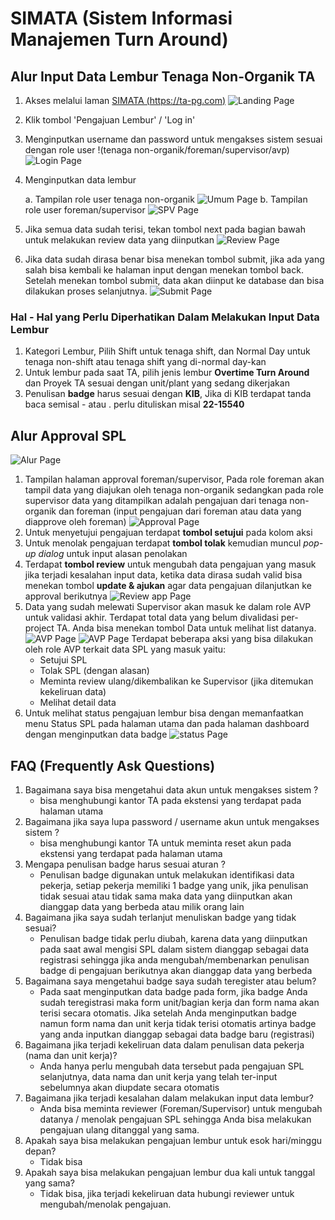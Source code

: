 # **SIMATA** (Sistem Informasi Manajemen Turn Around)

## Alur Input Data Lembur Tenaga Non-Organik TA

1. Akses melalui laman [SIMATA (https://ta-pg.com)](https://ta-pg.com)
   ![Landing Page](/assets/1.png "Landing Page")
2. Klik tombol 'Pengajuan Lembur' / 'Log in'
3. Menginputkan username dan password untuk mengakses sistem sesuai dengan role user !(tenaga non-organik/foreman/supervisor/avp) ![Login Page](/assets/2.png "Login Page")
4. Menginputkan data lembur

   a. Tampilan role user tenaga non-organik ![Umum Page](/assets/3.png "Umum Page")
   b. Tampilan role user foreman/supervisor ![SPV Page](/assets/4.png "Umum Page")

5. Jika semua data sudah terisi, tekan tombol next pada bagian bawah untuk melakukan review data yang diinputkan ![Review Page](/assets/5.png "Umum Page")
6. Jika data sudah dirasa benar bisa menekan tombol submit, jika ada yang salah bisa kembali ke halaman input dengan menekan tombol back. Setelah menekan tombol submit, data akan diinput ke database dan bisa dilakukan proses selanjutnya. ![Submit Page](/assets/6.png "Submit Page")

### Hal - Hal yang Perlu Diperhatikan Dalam Melakukan Input Data Lembur

1. Kategori Lembur, Pilih Shift untuk tenaga shift, dan Normal Day untuk tenaga non-shift atau tenaga shift yang di-normal day-kan
2. Untuk lembur pada saat TA, pilih jenis lembur **Overtime Turn Around** dan Proyek TA sesuai dengan unit/plant yang sedang dikerjakan
3. Penulisan **badge** harus sesuai dengan **KIB**, Jika di KIB terdapat tanda baca semisal - atau . perlu dituliskan misal **22-15540**

## Alur Approval SPL

![Alur Page](/assets/7.png "Alur Page")

1. Tampilan halaman approval foreman/supervisor, Pada role foreman akan tampil data yang diajukan oleh tenaga non-organik sedangkan pada role supervisor data yang ditampilkan adalah pengajuan dari tenaga non-organik dan foreman (input pengajuan dari foreman atau data yang diapprove oleh foreman)
   ![Approval Page](/assets/8.png "Approval Page")
2. Untuk menyetujui pengajuan terdapat **tombol setujui** pada kolom aksi
3. Untuk menolak pengajuan terdapat **tombol tolak** kemudian muncul _pop-up dialog_ untuk input alasan penolakan
4. Terdapat **tombol review** untuk mengubah data pengajuan yang masuk jika terjadi kesalahan input data, ketika data dirasa sudah valid bisa menekan tombol **update & ajukan** agar data pengajuan dilanjutkan ke approval berikutnya ![Review app Page](/assets/9.png "Approval Review Page")
5. Data yang sudah melewati Supervisor akan masuk ke dalam role AVP untuk validasi akhir. Terdapat total data yang belum divalidasi per-project TA. Anda bisa menekan tombol Data untuk melihat list datanya.
   ![AVP Page](/assets/10.png "AVP Page")
   ![AVP Page](/assets/11.png "AVP Page")
   Terdapat beberapa aksi yang bisa dilakukan oleh role AVP terkait data SPL yang masuk yaitu:
   - Setujui SPL
   - Tolak SPL (dengan alasan)
   - Meminta review ulang/dikembalikan ke Supervisor (jika ditemukan kekeliruan data)
   - Melihat detail data
6. Untuk melihat status pengajuan lembur bisa dengan memanfaatkan menu Status SPL pada halaman utama dan pada halaman dashboard dengan menginputkan data badge ![status Page](/assets/12.png "status Page")

## FAQ (Frequently Ask Questions)

1. Bagaimana saya bisa mengetahui data akun untuk mengakses sistem ?
   - bisa menghubungi kantor TA pada ekstensi yang terdapat pada halaman utama
2. Bagaimana jika saya lupa password / username akun untuk mengakses sistem ?
   - bisa menghubungi kantor TA untuk meminta reset akun pada ekstensi yang terdapat pada halaman utama
3. Mengapa penulisan badge harus sesuai aturan ?
   - Penulisan badge digunakan untuk melakukan identifikasi data pekerja, setiap pekerja memiliki 1 badge yang unik, jika penulisan tidak sesuai atau tidak sama maka data yang diinputkan akan dianggap data yang berbeda atau milik orang lain
4. Bagaimana jika saya sudah terlanjut menuliskan badge yang tidak sesuai?
   - Penulisan badge tidak perlu diubah, karena data yang diinputkan pada saat awal mengisi SPL dalam sistem dianggap sebagai data registrasi sehingga jika anda mengubah/membenarkan penulisan badge di pengajuan berikutnya akan dianggap data yang berbeda
5. Bagaimana saya mengetahui badge saya sudah teregister atau belum?
   - Pada saat menginputkan data badge pada form, jika badge Anda sudah teregistrasi maka form unit/bagian kerja dan form nama akan terisi secara otomatis. Jika setelah Anda menginputkan badge namun form nama dan unit kerja tidak terisi otomatis artinya badge yang anda inputkan dianggap sebagai data badge baru (registrasi)
6. Bagaimana jika terjadi kekeliruan data dalam penulisan data pekerja (nama dan unit kerja)?
   - Anda hanya perlu mengubah data tersebut pada pengajuan SPL selanjutnya, data nama dan unit kerja yang telah ter-input sebelumnya akan diupdate secara otomatis
7. Bagaimana jika terjadi kesalahan dalam melakukan input data lembur?
   - Anda bisa meminta reviewer (Foreman/Supervisor) untuk mengubah datanya / menolak pengajuan SPL sehingga Anda bisa melakukan pengajuan ulang ditanggal yang sama.
8. Apakah saya bisa melakukan pengajuan lembur untuk esok hari/minggu depan?
   - Tidak bisa
9. Apakah saya bisa melakukan pengajuan lembur dua kali untuk tanggal yang sama?
   - Tidak bisa, jika terjadi kekeliruan data hubungi reviewer untuk mengubah/menolak pengajuan.

